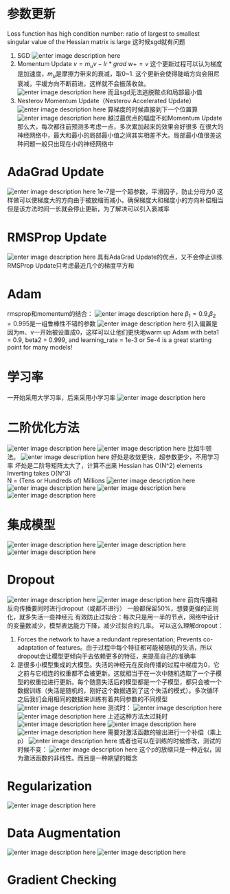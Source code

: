 # 参数更新
Loss function has high condition number: ratio of largest to smallest singular value of the Hessian matrix is large
这时候sgd就有问题
1. SGD
![enter image description here](https://lh3.googleusercontent.com/T3s80zaaw2El9QaKH_NO2Uw0OWnRQ0GyVzp3NV-k02qUllNdF7jwrj7YwEHxXlyUBhAvvcSggL9b)
2. Momentum Update
$v=m_uv-lr*grad$
$w+=v$
这个更新过程可以认为梯度是加速度，$m_u$是摩擦力带来的衰减，取0~1.
这个更新会使得陡峭方向会阻尼衰减，平缓方向不断前进，这样就不会振荡收敛。
![enter image description here](https://lh3.googleusercontent.com/rTxH6dzSQavHOqCoptHfzN9qJpE3NkClp5oiWZDcPuJI8G5T3-5BXW_z08byXu7fmrhzRC-lwSCc)
而且sgd无法逃脱鞍点和局部最小值
3. Nesterov Momentum Update（Nesterov Accelerated Update）
![enter image description here](https://lh3.googleusercontent.com/aTYeUwi5asHFkrI2qns-yyNGnJCOcD6cXDBI3UqwbnPK4mfnSn7CPTiLNR08coa6PqYpNf6I8X7V)
算梯度的时候直接到下一个位置算
![enter image description here](https://lh3.googleusercontent.com/6fvYdN_jwtRZ4YD0A0-oBBR2hifcqJMMwcbaIcZ-4NJ3Xv3UuU6IJaPhNk6jS0xQXmWgBH5F9LEm)
越过最优点的幅度不如Momentum Update那么大，每次都往前预测多考虑一点，多次累加起来的效果会好很多
在很大的神经网络中，最大和最小的局部最小值之间其实相差不大。局部最小值很差这种问题一般只出现在小的神经网络中

# AdaGrad Update
![enter image description here](https://lh3.googleusercontent.com/IdpoPmelNjr3ZwXu_iUhN1h_YGM-hxeLn3lZrw8WwtlvUuzJhpurRGjvW0TTQv0nNTeQNMd8hAxg)
1e-7是一个超参数，平滑因子，防止分母为0
这样做可以使梯度大的方向由于被放缩而减小。确保梯度大和梯度小的方向补偿相当
但是该方法时间一长就会停止更新，为了解决可以引入衰减率

# RMSProp Update
![enter image description here](https://lh3.googleusercontent.com/tN4vFsgluaYAnF_oJ7IagJ--sSKO5ksR2XOS20MdOUw1RM4f7UGYs2jKGqZsoAF6w-hUACW6xNfQ)
具有AdaGrad Update的优点，又不会停止训练
RMSProp Update只考虑最近几个的梯度平方和

# Adam
rmsprop和momentum的结合：
![enter image description here](https://lh3.googleusercontent.com/OgbL7hjb4tqLjRsa7Ip68WY7aNO27ng9VqW67j1eKyDaFFOg0QdAlKCQ8phwUmwxxT9S34qFRD-K)
$\beta_1=0.9$,$\beta_2=0.995$是一组鲁棒性不错的参数
![enter image description here](https://lh3.googleusercontent.com/SXnOh0LlS3IhSikyCpN494IobOgKhryGka9H__-QiQ5XnVcbZ18Wlao1pvyVEUzOJjvYA71W8rfG)
引入偏置是因为m、v一开始被设置成0，这样可以让他们更快地warm up
Adam with beta1 = 0.9,  beta2 = 0.999, and learning_rate = 1e-3 or 5e-4 is a great starting point for many models!

# 学习率
一开始采用大学习率，后来采用小学习率
![enter image description here](https://lh3.googleusercontent.com/Z5koJlN6VPTZcOHDwDApT-MGigdDBwJdb1Mdl0qz8qTZQG2hRJoqXUXS-xAUAT462BNddBk2CnW_)

# 二阶优化方法
![enter image description here](https://lh3.googleusercontent.com/ZHpm8A-PeIRKSWM089S1xwiG2p2eHnciiVmXpN98SwC65U-cSdSioDfpioVQHuJa1xWQE5psKzHd)
![enter image description here](https://lh3.googleusercontent.com/fJUnC7eXJ4JOVQurGFD-NYx1aXIAVKd2NSrOKUDFxTW6PXHH9Vk9S1I2WutxYuC1Wmevi4uAV-TP)
比如牛顿法。
![enter image description here](https://lh3.googleusercontent.com/TBM6EwMfNtPmG3eYtuDRgdCN-Lhn-vI1rEv-ukYtDP1e3HqCT2CdUIUcj1hGCdcXfhm31R5kIkJ5)
好处是收敛更快，超参数更少，不用学习率
坏处是二阶导矩阵太大了，计算不出来
Hessian has O(N^2) elements 
Inverting takes O(N^3)  
N = (Tens or Hundreds of) Millions
![enter image description here](https://lh3.googleusercontent.com/lI33lSsY7vnwUKsThyXnOv6_82sKLeOzHMMkQrzNdRQbTi6mYfQaFhbXCOnQRVF_XYjwKfsFTJZa)
![enter image description here](https://lh3.googleusercontent.com/lrpy-f84tDhruseIoIQE5iyXWdw9uQmc6e4zDrXR6d9xS4ZlkHngCCzohhwEzCWUyjBdPau0CQBw)
![enter image description here](https://lh3.googleusercontent.com/jaWnZjaOfGf4ZKB1AiL656uwFOnAC7OPdfK7MQ4NsV0caIEnhzW7jKJNddVxVInTriqX0GQI0YZz)
![enter image description here](https://lh3.googleusercontent.com/dGsxwaBkHSub_Gl8T9rNeTy4nxz70QA1_1CreG7-2XbYkFBEzm-pYEF7y3U9ymMzI0O64oQpXnUd)

# 集成模型
![enter image description here](https://lh3.googleusercontent.com/kZAuhvyNiNmlHz2gQp8Lf5U3RLMDfSdRRYPfb_X-gDgEmO1EnMz6F7ku8IvLGmzqWN55QuwN9qpO)
![enter image description here](https://lh3.googleusercontent.com/_1e_G6EWnIzOy8TYSMfvzuYTTTeVJcodtM_x8Fpl3-GXvqyX03z3S_n3eALB93i7sW1BuvwBLjVB)
![enter image description here](https://lh3.googleusercontent.com/s-SgtKtZePAsw6y1KkzhE2XOTJ_mvkaE_7teDiezCbrgb6bw89vpXwBo5vNS8xND4UYnQwccth1J)
# Dropout
![enter image description here](https://lh3.googleusercontent.com/epgG28uUD40Hm1VAASJbxW1B2fqp5cr8LeiJh5JppIvFP7kacME-R32HF2wsoGqHU_WXsjwWsTno)
![enter image description here](https://lh3.googleusercontent.com/ryQbkcyHJ42fBRt0l5KyPzvchslWmIG3L51DaqGshUcd4sQ6SwXPfbmnhNMAuz5p0-QLuL80fNBe)
前向传播和反向传播要同时进行dropout（或都不进行）
一般都保留50%，想要更强的正则化，就多失活一些神经元
有效防止过拟合：每次只是用一半的节点，网络中设计的变量数减少，模型表达能力下降，减少过拟合的几率。
可以这么理解dropout：
1. Forces the network to have a redundant representation; Prevents co-adaptation of features。由于过程中每个特征都可能被随机的失活，所以dropout会让模型更倾向于去依赖更多的特征，来提高自己的准确率
2. 是很多小模型集成的大模型。失活的神经元在反向传播的过程中梯度为0，它之前与它相连的权重都不会被更新。这就相当于在一次中随机选取了一个子模型的权重拉进行更新。每个随意失活后的模型都是一个子模型，都只会被一个数据训练（失活是随机的，刚好这个数据遇到了这个失活的模式）。多次循环之后我们会用相同的数据来训练有着共同参数的不同模型
![enter image description here](https://lh3.googleusercontent.com/vdAQz4tet3npSRW0IW4f4ebEiKZPd5-0xVUm4Sjauxji-i1JsuYqBtb6U-ZPTVP9kOi0-BYp-9iq)
测试时：
![enter image description here](https://lh3.googleusercontent.com/ZEnlqFWeWGlm-GuvnCEsKrn1MwSh59fIWbrZHTfcQM5rftpmy_mgRgR30iDeRYXbi8pJs19ifMEc)
![enter image description here](https://lh3.googleusercontent.com/is8Qe3ysCiRQtX1hlH6qlj4iCIFws-v7LS_NRk_hnRQtoxMJZ1ezk-naKSvbpTSqwiVEopZyFXOF)
上述这种方法太过耗时
![enter image description here](https://lh3.googleusercontent.com/dwZZ7xLqsCa_-Rz0ghVrVTq3RA7d0aucsr_PDBr4YR1FNXfHcfIV8jRBgsOiuGvRWSFOqiVfBipj)
![enter image description here](https://lh3.googleusercontent.com/VIKt5kopcHSZAzurvMs--j8mB0nq_KZBUNjOFTleTL_MKDo-ZfYy9TFc9z6bj3Mau5EX6F4XEVKf)
![enter image description here](https://lh3.googleusercontent.com/pOva4KD4Euw3X9bd-B0BsUb8pkBQQuVakYzUqc5NvASGJsb3UuP3y2LIw02vdsD52JwBrRIND_wo)
需要对激活函数的输出进行一个补偿（乘上p）
![enter image description here](https://lh3.googleusercontent.com/3yiWOu0EbHxiIr_4yGf4AhFGEy-SjSefwp71W1qGxfo3xj8BceaxzB55zfxmmsV57bAOGeacMYbe)
或者也可以在训练的时候修改，测试的时候不变：
![enter image description here](https://lh3.googleusercontent.com/jEchkeoejEuB8MCYqh-qplVHyTObOedIHlAiAk19FCLc7F2DzFiIKCfQUUz_JCrD55W3QNVyl3Te)
这个p的放缩只是一种近似，因为激活函数的非线性。而且是一种期望的概念

# Regularization
![enter image description here](https://lh3.googleusercontent.com/q1XI_oQEwtlsGFs4BIFuKqS3WVPTw0q1DR0k5Ro5m1_TVQyfes1qnj4rY2qIZQ9Ohp1BmevJr-bV)

# Data Augmentation
![enter image description here](https://lh3.googleusercontent.com/8c6mi53KzdXX8_FI2scK8NVrAlX__5GT7gvo4do3L7CkhEAHSYLWz8GngbY4TzYrUVl4c75M2hke)
![enter image description here](https://lh3.googleusercontent.com/lb1-t1Ja3oJW3wbbIffLHh_yRbOHeCaMQQNbyd8NMfS3063VgL7HRG9KNRhkR6TBn-M5BormcyjV)

# Gradient Checking
<!--stackedit_data:
eyJoaXN0b3J5IjpbLTE4NzMzMjA2OSw5MjcwNjY5OCwtMTEyOT
A2NTQwOCwtMjU1ODg4ODI5LDc3MzU5NTI0MSw5OTQwNzU5MjYs
LTczOTM3OTE3OCwxOTQ2MTcwNDkwLC01NjI0MDAzMTIsLTIwNz
YzMzgxMDAsNjk1NTMwNTgyLC00NjkwNDAwODAsNDYwMTQ2ODMs
LTIwNDIwNjE4NCwzNDc0MzI5MDMsLTE3MzM1MDU3OTYsLTExNz
AyOTIzNjUsMjI3NDUwNDM5LC0xMTI1MzkzMjIxLDY1ODAyMTM2
NF19
-->